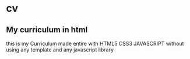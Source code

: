 # cv
## My curriculum in html
this is my Curriculum made entire with HTML5 CSS3 JAVASCRIPT without using any template and any javascript library

